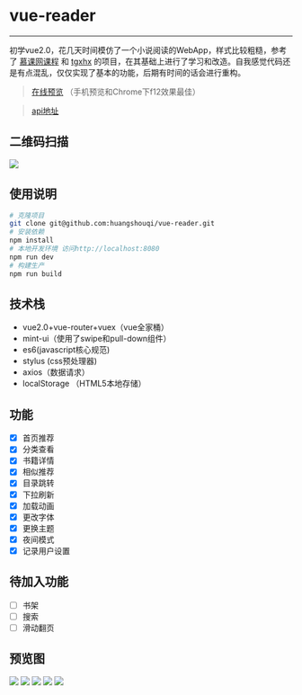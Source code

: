 # vue-reader
----
初学vue2.0，花几天时间模仿了一个小说阅读的WebApp，样式比较粗糙，参考了 [慕课网课程](http://coding.imooc.com/class/13.html) 和 [tgxhx](https://github.com/tgxhx/vue-reader/) 的项目，在其基础上进行了学习和改造。自我感觉代码还是有点混乱，仅仅实现了基本的功能，后期有时间的话会进行重构。

> [在线预览](http://iwen.tianyan.hk)
（手机预览和Chrome下f12效果最佳）

> [api地址](https://github.com/tgxhx/node-book-api)

## 二维码扫描
![](http://ovh9m465i.bkt.clouddn.com/QRcode.png)


## 使用说明

``` bash
# 克隆项目
git clone git@github.com:huangshouqi/vue-reader.git
# 安装依赖
npm install
# 本地开发环境 访问http://localhost:8080
npm run dev
# 构建生产
npm run build
```


## 技术栈
- vue2.0+vue-router+vuex（vue全家桶）
- mint-ui（使用了swipe和pull-down组件）
- es6(javascript核心规范)
- stylus (css预处理器)
- axios（数据请求）
- localStorage （HTML5本地存储）

## 功能
- [x] 首页推荐
- [x] 分类查看
- [x] 书籍详情
- [x] 相似推荐
- [x] 目录跳转
- [x] 下拉刷新
- [x] 加载动画
- [x] 更改字体
- [x] 更换主题
- [x] 夜间模式
- [x] 记录用户设置
## 待加入功能
- [ ] 书架
- [ ] 搜索
- [ ] 滑动翻页

## 预览图
![](http://ovh9m465i.bkt.clouddn.com/1.png)
![](http://ovh9m465i.bkt.clouddn.com/2.png)
![](http://ovh9m465i.bkt.clouddn.com/3.png)
![](http://ovh9m465i.bkt.clouddn.com/4.png)
![](http://ovh9m465i.bkt.clouddn.com/5.png)


 
 
